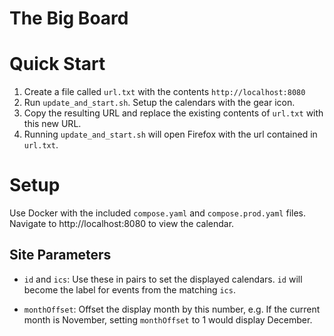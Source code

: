 # The Big Board

# Quick Start
1. Create a file called `url.txt` with the contents `http://localhost:8080`
2. Run `update_and_start.sh`. Setup the calendars with the gear icon.
3. Copy the resulting URL and replace the existing contents of `url.txt` with this new URL.
4. Running `update_and_start.sh` will open Firefox with the url contained in `url.txt`.

# Setup

Use Docker with the included `compose.yaml` and `compose.prod.yaml` files. Navigate to http://localhost:8080 to view the
calendar.

## Site Parameters

- `id` and `ics`: Use these in pairs to set the displayed calendars. `id` will become the label for events from the
  matching `ics`.

- `monthOffset`: Offset the display month by this number, e.g. If the current month is November, setting `monthOffset`
  to 1 would display December.
